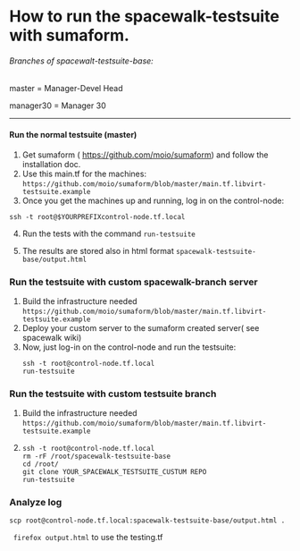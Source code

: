# How to run the spacewalk-testsuite with sumaform.

######  Branches of spacewalt-testsuite-base:

master = Manager-Devel Head

manager30 = Manager 30

___
#### Run the normal testsuite (master)

1) Get sumaform ( https://github.com/moio/sumaform) and follow the installation doc.
2) Use this main.tf for the machines: ```https://github.com/moio/sumaform/blob/master/main.tf.libvirt-testsuite.example```
3) Once you get the machines up and running, log in on the control-node:

```ssh -t root@$YOURPREFIXcontrol-node.tf.local```

4) Run the tests with the command ```run-testsuite ``` 

5) The results are stored also in html format ```spacewalk-testsuite-base/output.html ``` 

### Run the testsuite with custom spacewalk-branch server

1) Build the infrastructure needed  ```https://github.com/moio/sumaform/blob/master/main.tf.libvirt-testsuite.example```
2) Deploy your custom  server to  the sumaform created server( see spacewalk wiki)
3) Now, just log-in on the control-node and run the testsuite:
     ```console
     ssh -t root@control-node.tf.local
     run-testsuite
     ```

### Run the testsuite with custom testsuite branch

1)  Build the infrastructure needed  ```https://github.com/moio/sumaform/blob/master/main.tf.libvirt-testsuite.example```
2)   ```console
     ssh -t root@control-node.tf.local
     rm -rF /root/spacewalk-testsuite-base
     cd /root/
     git clone YOUR_SPACEWALK_TESTSUITE_CUSTUM REPO
     run-testsuite
     ```

### Analyze log
 
 ``` scp root@control-node.tf.local:spacewalk-testsuite-base/output.html . ```
 
 ``` firefox output.html```
  to use the testing.tf
 

 
 
